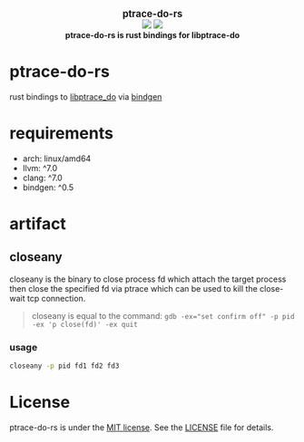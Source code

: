 <p align="center">
  <b>
    <span style="font-size:larger;">ptrace-do-rs</span>
  </b>
  <br />
   <a href="https://travis-ci.org/detailyang/ptrace-do-rs"><img src="https://travis-ci.org/detailyang/ptrace-do-rs.svg?branch=master" /></a>
   <a href="https://ci.appveyor.com/project/detailyang/ptrace-do-rs"><img src="https://ci.appveyor.com/api/projects/status/drc2xk4kcoiydr0x?svg=true" /></a>
   <br />
   <b>ptrace-do-rs is rust bindings for libptrace-do</b>
</p>

# ptrace-do-rs

rust bindings to [libptrace_do](https://github.com/emptymonkey/ptrace_do) via [bindgen](https://github.com/rust-lang/rust-bindgen)

# requirements
* arch: linux/amd64
* llvm:  ^7.0
* clang: ^7.0
* bindgen: ^0.5

# artifact

## closeany

closeany is the binary to close process fd which attach the target process then close the specified fd via ptrace which can be used to kill the close-wait tcp connection.

> closeany is equal to the command: `gdb -ex="set confirm off" -p pid -ex 'p close(fd)' -ex quit`

### usage

```bash
closeany -p pid fd1 fd2 fd3
```

# License
ptrace-do-rs is under the [MIT license](/LICENSE). See the [LICENSE](/LICENSE) file for details.